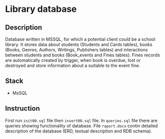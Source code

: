 # Library database

## Description
 Database written in MSSQL, for which a potential client could be a school library. It stores data about students (Students and Cards tables), books (Books, Genres, Authors, Writings, Publishers tables) and interactions between students and books (Book_events and Fines tables). Fines records are automatically created by trigger, when book is overdue, lost or destroyed and store information about a suitable to the event fine. 

## Stack
 - MsSQL

## Instruction
 First run `init00.sql` file then `insert00.sql` file. In `queries.sql` file there are queries showing functionality of database. File `raport.docx` contin detailed description of the database (ERD, textual description and RDB schema).
